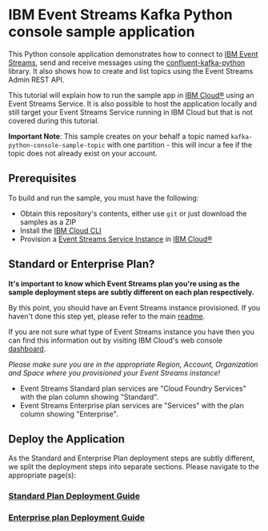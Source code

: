 # IBM Event Streams Kafka Python console sample application
This Python console application demonstrates how to connect to [IBM Event Streams](https://console.ng.bluemix.net/docs/services/MessageHub/index.html), send and receive messages using the [confluent-kafka-python](https://github.com/confluentinc/confluent-kafka-python) library. It also shows how to create and list topics using the Event Streams Admin REST API.

This tutorial will explain how to run the sample app in [IBM Cloud®](https://console.ng.bluemix.net/) using an Event Streams Service. It is also possible to host the application locally and still target your Event Streams Service running in IBM Cloud but that is not covered during this tutorial.

__Important Note__: This sample creates on your behalf a topic named `kafka-python-console-sample-topic` with one partition - this will incur a fee if the topic does not already exist on your account.

## Prerequisites
To build and run the sample, you must have the following:

* Obtain this repository's contents, either use `git` or just download the samples as a ZIP
* Install the [IBM Cloud CLI](https://console.bluemix.net/docs/cli/reference/bluemix_cli/download_cli.html)
* Provision a [Event Streams Service Instance](https://console.ng.bluemix.net/catalog/services/message-hub/) in [IBM Cloud®](https://console.ng.bluemix.net/)

## Standard or Enterprise Plan?

**It's important to know which Event Streams plan you're using as the sample deployment steps are subtly different on each plan respectively.**

By this point, you should have an Event Streams instance provisioned. If you haven't done this step yet, please refer to the main [readme](/README.md).

If you are not sure what type of Event Streams instance you have then you can find this information out by visiting IBM Cloud's web console [dashboard](https://console.bluemix.net/dashboard).

*Please make sure you are in the appropriate Region, Account, Organization and Space where you provisioned your Event Streams instance!*

* Event Streams Standard plan services are "Cloud Foundry Services" with the plan column showing "Standard".
* Event Streams Enterprise plan services are "Services" with the plan column showing "Enterprise".


## Deploy the Application

As the Standard and Enterprise Plan deployment steps are subtly different, we split the deployment steps into separate sections. Please navigate to the appropriate page(s):

### [Standard Plan Deployment Guide](./standard_plan.md#running-the-sample-ibm-cloud)

### [Enterprise plan Deployment Guide](./enterprise_plan.md#running-the-sample-ibm-cloud)